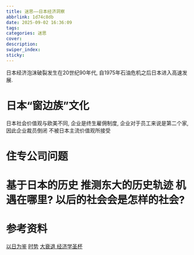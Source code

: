 ```yaml
---
title: 迷思——日本经济洞察
abbrlink: 1d74c8db
date: 2025-09-02 16:36:09
tags:
categories: 迷思
cover:
description:
swiper_index:
sticky:
---
```



日本经济泡沫破裂发生在20世纪90年代, 自1975年石油危机之后日本进入高速发展.


# 日本“窗边族”文化

日本社会价值观与欧美不同, 企业是终生雇佣制度, 企业对于员工来说是第二个家, 因此企业裁员倒闭 不被日本主流价值观所接受


# 住专公司问题

# 基于日本的历史 推测东大的历史轨迹 机遇在哪里? 以后的社会会是怎样的社会?

# 参考资料

[以日为鉴](https://weread.qq.com/web/reader/77d32440813aba4e2g01644a)
[时势]()
[大衰退 经济学圣杯]()